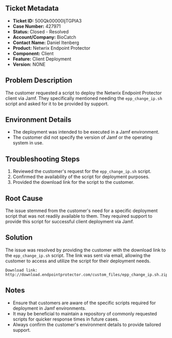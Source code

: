 ## Ticket Metadata
- **Ticket ID:** 500Qk00000IjTGPIA3
- **Case Number:** 427971
- **Status:** Closed - Resolved
- **Account/Company:** BioCatch
- **Contact Name:** Daniel Itenberg
- **Product:** Netwrix Endpoint Protector
- **Component:** Client
- **Feature:** Client Deployment
- **Version:** NONE

## Problem Description
The customer requested a script to deploy the Netwrix Endpoint Protector client via Jamf. They specifically mentioned needing the `epp_change_ip.sh` script and asked for it to be provided by support.

## Environment Details
- The deployment was intended to be executed in a Jamf environment.
- The customer did not specify the version of Jamf or the operating system in use.

## Troubleshooting Steps
1. Reviewed the customer's request for the `epp_change_ip.sh` script.
2. Confirmed the availability of the script for deployment purposes.
3. Provided the download link for the script to the customer.

## Root Cause
The issue stemmed from the customer's need for a specific deployment script that was not readily available to them. They required support to provide this script for successful client deployment via Jamf.

## Solution
The issue was resolved by providing the customer with the download link to the `epp_change_ip.sh` script. The link was sent via email, allowing the customer to access and utilize the script for their deployment needs.

```plaintext
Download link: http://download.endpointprotector.com/custom_files/epp_change_ip.sh.zip
```

## Notes
- Ensure that customers are aware of the specific scripts required for deployment in Jamf environments.
- It may be beneficial to maintain a repository of commonly requested scripts for quicker response times in future cases.
- Always confirm the customer's environment details to provide tailored support.